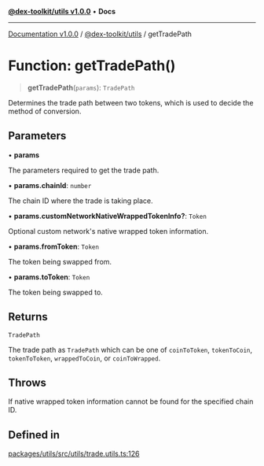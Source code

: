 [**@dex-toolkit/utils v1.0.0**](../README.md) • **Docs**

***

[Documentation v1.0.0](../../../packages.md) / [@dex-toolkit/utils](../README.md) / getTradePath

# Function: getTradePath()

> **getTradePath**(`params`): `TradePath`

Determines the trade path between two tokens, which is used to decide the method of conversion.

## Parameters

• **params**

The parameters required to get the trade path.

• **params.chainId**: `number`

The chain ID where the trade is taking place.

• **params.customNetworkNativeWrappedTokenInfo?**: `Token`

Optional custom network's native wrapped token information.

• **params.fromToken**: `Token`

The token being swapped from.

• **params.toToken**: `Token`

The token being swapped to.

## Returns

`TradePath`

The trade path as `TradePath` which can be one of `coinToToken`, `tokenToCoin`, `tokenToToken`,
`wrappedToCoin`, or `coinToWrapped`.

## Throws

If native wrapped token information cannot be found for the specified chain ID.

## Defined in

[packages/utils/src/utils/trade.utils.ts:126](https://github.com/niZmosis/dex-toolkit/blob/3d8b41b44787b30fbea5de3ab4737662ffb61bc8/packages/utils/src/utils/trade.utils.ts#L126)
